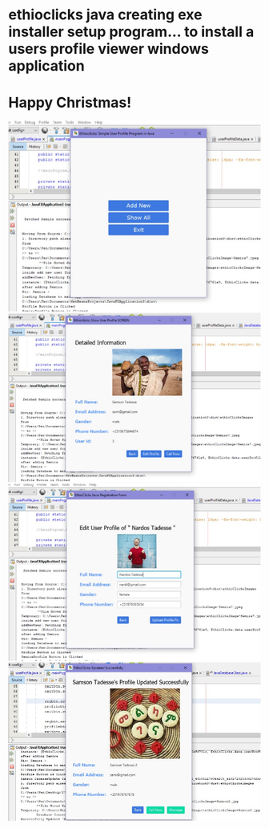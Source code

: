 # ethioclicks java creating exe installer setup program... to install a users profile viewer windows application

# Happy Christmas!

![User Profile](images/app-starting-ui.jpeg	)
![User Profile](images/user-detail-info.jpeg)
![User Profile](images/edit-ui.jpeg)
![User Profile](images/updated.jpeg)
